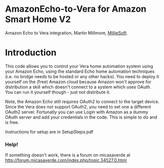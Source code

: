 # AmazonEcho-to-Vera for Amazon Smart Home V2


Amazon Echo to Vera integration, Martin Millmore, [MillieSoft](http://www.millisoft.co.uk).

# Introduction

This code allows you to control your Vera home automation system using your Amazon Echo, using the standard Echo home automation techniques (i.e. no bridge needs to be hosted or any other hacks). You need to deploy it yourself on the (free) Amazon cloud because Amazon won't approve for distribution a skill which doesn't connect to a system which uses OAuth. You can run it yourself though - just not distribute it.

Note, the Amazon Echo still requires OAuth2 to connect to the target device. Since the Vera does not support OAuth2, you need to set one a different OAuth2 server. Fortunatly you can use Login with Amazon as a dummy OAuth server and add your credentials in the code. This is simple to do and is free. 

Instructions for setup are in SetupSteps.pdf

### Help!

If something doesn't work, there is a forum on micasaverde at http://forum.micasaverde.com/index.php/topic,34527.0.html
